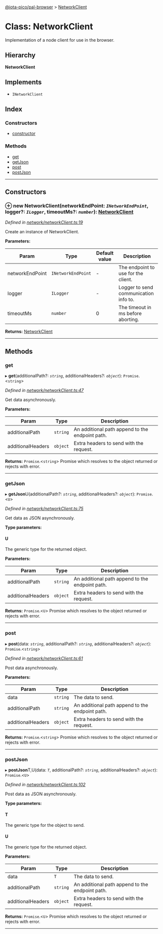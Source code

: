 [@iota-pico/pal-browser](../README.md) > [NetworkClient](../classes/networkclient.md)

# Class: NetworkClient

Implementation of a node client for use in the browser.

## Hierarchy

**NetworkClient**

## Implements

* `INetworkClient`

## Index

### Constructors

* [constructor](networkclient.md#constructor)

### Methods

* [get](networkclient.md#get)
* [getJson](networkclient.md#getjson)
* [post](networkclient.md#post)
* [postJson](networkclient.md#postjson)

---

## Constructors

<a id="constructor"></a>

### ⊕ **new NetworkClient**(networkEndPoint: *`INetworkEndPoint`*, logger?: *`ILogger`*, timeoutMs?: *`number`*): [NetworkClient](networkclient.md)

*Defined in [network/networkClient.ts:19](https://github.com/iota-pico/pal-browser/blob/f6aff0a/src/network/networkClient.ts#L19)*

Create an instance of NetworkClient.

**Parameters:**

| Param | Type | Default value | Description |
| ------ | ------ | ------ | ------ |
| networkEndPoint | `INetworkEndPoint`  | - |   The endpoint to use for the client. |
| logger | `ILogger`  | - |   Logger to send communication info to. |
| timeoutMs | `number`  | 0 |   The timeout in ms before aborting. |

**Returns:** [NetworkClient](networkclient.md)

---

## Methods

<a id="get"></a>

###  get

▸ **get**(additionalPath?: *`string`*, additionalHeaders?: *`object`*): `Promise`.<`string`>

*Defined in [network/networkClient.ts:47](https://github.com/iota-pico/pal-browser/blob/f6aff0a/src/network/networkClient.ts#L47)*

Get data asynchronously.

**Parameters:**

| Param | Type | Description |
| ------ | ------ | ------ |
| additionalPath | `string`   |  An additional path append to the endpoint path. |
| additionalHeaders | `object`   |  Extra headers to send with the request. |

**Returns:** `Promise`.<`string`>
Promise which resolves to the object returned or rejects with error.

___

<a id="getjson"></a>

###  getJson

▸ **getJson**U(additionalPath?: *`string`*, additionalHeaders?: *`object`*): `Promise`.<`U`>

*Defined in [network/networkClient.ts:75](https://github.com/iota-pico/pal-browser/blob/f6aff0a/src/network/networkClient.ts#L75)*

Get data as JSON asynchronously.

**Type parameters:**

#### U 

The generic type for the returned object.

**Parameters:**

| Param | Type | Description |
| ------ | ------ | ------ |
| additionalPath | `string`   |  An additional path append to the endpoint path. |
| additionalHeaders | `object`   |  Extra headers to send with the request. |

**Returns:** `Promise`.<`U`>
Promise which resolves to the object returned or rejects with error.

___

<a id="post"></a>

###  post

▸ **post**(data: *`string`*, additionalPath?: *`string`*, additionalHeaders?: *`object`*): `Promise`.<`string`>

*Defined in [network/networkClient.ts:61](https://github.com/iota-pico/pal-browser/blob/f6aff0a/src/network/networkClient.ts#L61)*

Post data asynchronously.

**Parameters:**

| Param | Type | Description |
| ------ | ------ | ------ |
| data | `string`   |  The data to send. |
| additionalPath | `string`   |  An additional path append to the endpoint path. |
| additionalHeaders | `object`   |  Extra headers to send with the request. |

**Returns:** `Promise`.<`string`>
Promise which resolves to the object returned or rejects with error.

___

<a id="postjson"></a>

###  postJson

▸ **postJson**T,U(data: *`T`*, additionalPath?: *`string`*, additionalHeaders?: *`object`*): `Promise`.<`U`>

*Defined in [network/networkClient.ts:102](https://github.com/iota-pico/pal-browser/blob/f6aff0a/src/network/networkClient.ts#L102)*

Post data as JSON asynchronously.

**Type parameters:**

#### T 

The generic type for the object to send.

#### U 

The generic type for the returned object.

**Parameters:**

| Param | Type | Description |
| ------ | ------ | ------ |
| data | `T`   |  The data to send. |
| additionalPath | `string`   |  An additional path append to the endpoint path. |
| additionalHeaders | `object`   |  Extra headers to send with the request. |

**Returns:** `Promise`.<`U`>
Promise which resolves to the object returned or rejects with error.

___

